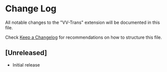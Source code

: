 # Change Log

All notable changes to the "VV-Trans" extension will be documented in this file.

Check [Keep a Changelog](http://keepachangelog.com/) for recommendations on how to structure this file.

## [Unreleased]

- Initial release